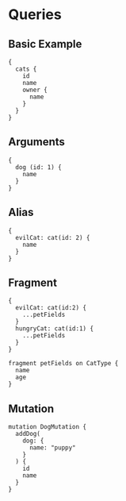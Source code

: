 # Queries

## Basic Example

```
{
  cats {
    id
    name
    owner {
      name
    }
  }
}
```

## Arguments

```
{
  dog (id: 1) {
    name
  }
}
```

## Alias

```
{
  evilCat: cat(id: 2) {
    name
  }
}
```

## Fragment

```
{
  evilCat: cat(id:2) {
    ...petFields
  }
  hungryCat: cat(id:1) {
    ...petFields
  }
}

fragment petFields on CatType {
  name
  age
}
```

## Mutation

```
mutation DogMutation {
  addDog(
    dog: {
      name: "puppy"
    }
  ) {
    id
    name
  }
}
```
